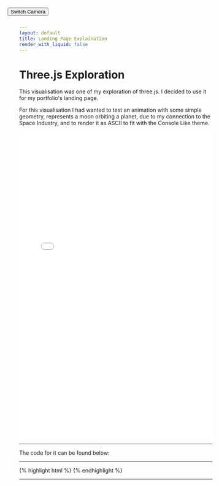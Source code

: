 ```yaml
---
layout: default
title: Landing Page Explaination
render_with_liquid: false
---
```

  <link rel="stylesheet" href="/assets/css/monokai.css">

<h1 class="custom-heading">Three.js Exploration</h1>

This visualisation was one of my exploration of three.js. I decided to use it for my portfolio's landing page.

For this visualisation I had wanted to test an animation with some simple geometry, represents a moon orbiting a planet, due to my connection to the Space Industry, and to render it as ASCII to fit with the Console Like theme.

<iframe src="{{ '/assets/html/moon_orbit.html' | relative_url }}" width="100%" height="800px" frameborder="0" scrolling="no"></iframe>
<hr>

The code for it can be found below:
<hr>

<div class="highlight">
{% highlight html %}
<!DOCTYPE html>
<html lang="en">
<head>
  <meta charset="UTF-8">
  <meta name="viewport" content="width=device-width, initial-scale=1.0">
  <title>Moon Orbiting Planet with ASCII Effect</title>
  <link rel="stylesheet" href="/assets/css/custom.css">
   <style>
    body { margin: 0; overflow: hidden; }
    canvas { display: block; }
    #cameraControls {
      position: absolute;
      top: 10px;
      left: 10px;
      z-index: 100;
      background: rgba(255, 255, 255, 0.8);
      padding: 10px;
      border-radius: 8px;
    }
  </style>
</head>
<body>
    <div id="cameraControls">
        <button id="toggleCamera">Switch Camera</button>
      </div>

  <script type="module">
  import * as THREE from '../js/libs/three.module.js';
  import { OrbitControls } from '../js/libs/OrbitControls.js';
  import { AsciiEffect } from '../js/libs/AsciiEffect.js';

 // Scene, Renderer, and Initial Camera
 const scene = new THREE.Scene();
    const renderer = new THREE.WebGLRenderer();
    renderer.setSize(window.innerWidth, window.innerHeight);
    renderer.setPixelRatio(window.devicePixelRatio);

    // ASCII Effect Renderer
    const effect = new AsciiEffect(renderer, ' .:-=+*#%@', { invert: true, foreground: '#A5FBFF' });
    effect.setSize(window.innerWidth, window.innerHeight);
    effect.domElement.classList.add('ascii-effect');
    document.body.appendChild(effect.domElement);  // Replace renderer.domElement with effect.domElement

    // Perspective Camera
    const perspectiveCamera = new THREE.PerspectiveCamera(75, window.innerWidth / window.innerHeight, 0.1, 1000);
    perspectiveCamera.position.z = 20;

    // Orthographic Camera
    const aspect = window.innerWidth / window.innerHeight;
    const orthoCamera = new THREE.OrthographicCamera(-10 * aspect, 10 * aspect, 10, -10, 0.1, 1000);
    orthoCamera.position.z = 20;

    // Set current camera to perspective camera
    let currentCamera = perspectiveCamera;

    // Controls for the current camera
    const controls = new OrbitControls(currentCamera, effect.domElement);

    // Planet (Green)
    const planetGeometry = new THREE.SphereGeometry(5, 32, 32);
    const planetMaterial = new THREE.MeshPhongMaterial({ color: 0x00ff00 });
    const planet = new THREE.Mesh(planetGeometry, planetMaterial);
    scene.add(planet);

    // Moon (Gray)
    const moonGeometry = new THREE.SphereGeometry(1, 32, 32);
    const moonMaterial = new THREE.MeshPhongMaterial({ color: 0xaaaaaa });
    const moon = new THREE.Mesh(moonGeometry, moonMaterial);
    moon.position.set(15, 0, 0);  // Place the moon to the side of the planet
    scene.add(moon);

    // Lighting
    const sunLight = new THREE.DirectionalLight(0xffffff, 2);
    sunLight.position.set(100, 100, 100);
    scene.add(sunLight);

    const ambientLight = new THREE.AmbientLight(0x404040, 1); 
    scene.add(ambientLight);

    // Create a Sprite with Text
    const createTextSprite = (text) => {
      const canvas = document.createElement('canvas');
      const context = canvas.getContext('2d');
      const textureSize = 512;

      // Set canvas size
      canvas.width = textureSize;
      canvas.height = textureSize;

      // Draw text on the canvas
      context.font = '96px Impact';
      context.fillStyle = 'white';
      context.textAlign = 'center';
      context.textBaseline = 'middle';
      const padding = 50;
      context.fillText(text, textureSize / 2, textureSize / 2);

      // Create a texture from the canvas
      const texture = new THREE.CanvasTexture(canvas);

      // Create a SpriteMaterial with the texture
      const spriteMaterial = new THREE.SpriteMaterial({ map: texture });

      // Create a Sprite
      const sprite = new THREE.Sprite(spriteMaterial);
      sprite.scale.set(10, 10, 1); 
      sprite.position.set(0, 0, 10); 

      return sprite;
    };

    // Add the text sprite to the scene
    const textSprite = createTextSprite('PORTFOLIO');
    scene.add(textSprite);

    // Animation Loop
    function animate() {
      requestAnimationFrame(animate);

      // Moon Orbit
      const time = Date.now() * 0.001;
      moon.position.x = Math.cos(time) * 15; // Horizontal motion
      moon.position.y = Math.sin(time * 1.5) * 5; // Vertical motion (adjust multiplier for more/less tilt)
      moon.position.z = Math.sin(time) * 15; // Depth motion

      // Render with ASCII Effect
      effect.render(scene, currentCamera);
    }

    // Toggle between Perspective and Orthographic Cameras
    document.getElementById('toggleCamera').addEventListener('click', () => {
      currentCamera = (currentCamera === perspectiveCamera) ? orthoCamera : perspectiveCamera;
      controls.object = currentCamera;
      controls.update();
    });

    // Handle Window Resize
    window.addEventListener('resize', () => {
      const aspect = window.innerWidth / window.innerHeight;

      // Update Perspective Camera
      perspectiveCamera.aspect = aspect;
      perspectiveCamera.updateProjectionMatrix();

      // Update Orthographic Camera
      orthoCamera.left = -10 * aspect;
      orthoCamera.right = 10 * aspect;
      orthoCamera.top = 10;
      orthoCamera.bottom = -10;
      orthoCamera.updateProjectionMatrix();

      // Update Renderer and ASCII Effect
      renderer.setSize(window.innerWidth, window.innerHeight);
      effect.setSize(window.innerWidth, window.innerHeight);
    });

    animate();
  </script>
</body>
</html>
{% endhighlight %}
</div>
<hr>